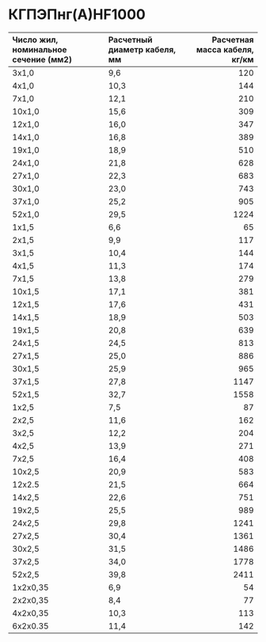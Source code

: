 # КГПЭПнг(А)HF1000

|  Число жил, номинальное сечение (мм2)   | Расчетный диаметр кабеля, мм   |   Расчетная масса кабеля, кг/км |
|:----------------------------------------|:-------------------------------|--------------------------------:|
| 3x1,0                                   | 9,6                            |                             120 |
| 4x1,0                                   | 10,3                           |                             144 |
| 7x1,0                                   | 12,1                           |                             210 |
| 10x1,0                                  | 15,6                           |                             309 |
| 12x1,0                                  | 16,0                           |                             347 |
| 14x1,0                                  | 16,8                           |                             389 |
| 19x1,0                                  | 18,9                           |                             510 |
| 24x1,0                                  | 21,8                           |                             628 |
| 27x1,0                                  | 22,3                           |                             683 |
| 30x1,0                                  | 23,0                           |                             743 |
| 37x1,0                                  | 25,2                           |                             905 |
| 52x1,0                                  | 29,5                           |                            1224 |
| 1x1,5                                   | 6,6                            |                              65 |
| 2x1,5                                   | 9,9                            |                             117 |
| 3x1,5                                   | 10,4                           |                             144 |
| 4x1,5                                   | 11,3                           |                             174 |
| 7x1,5                                   | 13,8                           |                             279 |
| 10x1,5                                  | 17,1                           |                             381 |
| 12x1,5                                  | 17,6                           |                             431 |
| 14x1,5                                  | 18,9                           |                             503 |
| 19x1,5                                  | 20,8                           |                             639 |
| 24x1,5                                  | 24,5                           |                             813 |
| 27x1,5                                  | 25,0                           |                             886 |
| 30x1,5                                  | 25,9                           |                             965 |
| 37x1,5                                  | 27,8                           |                            1147 |
| 52x1,5                                  | 32,7                           |                            1558 |
| 1x2,5                                   | 7,5                            |                              87 |
| 2x2,5                                   | 11,6                           |                             162 |
| 3x2,5                                   | 12,2                           |                             204 |
| 4x2,5                                   | 13,9                           |                             271 |
| 7x2,5                                   | 16,4                           |                             408 |
| 10x2,5                                  | 20,9                           |                             583 |
| 12x2.5                                  | 21,5                           |                             664 |
| 14x2,5                                  | 22,6                           |                             751 |
| 19x2,5                                  | 25,5                           |                             989 |
| 24x2,5                                  | 29,8                           |                            1241 |
| 27x2,5                                  | 30,4                           |                            1361 |
| 30x2,5                                  | 31,5                           |                            1486 |
| 37x2,5                                  | 34,0                           |                            1778 |
| 52x2,5                                  | 39,8                           |                            2411 |
| 1x2x0,35                                | 6,9                            |                              54 |
| 2x2x0,35                                | 8,4                            |                              77 |
| 4x2x0,35                                | 10,3                           |                             113 |
| 6x2x0.35                                | 11,4                           |                             142 |